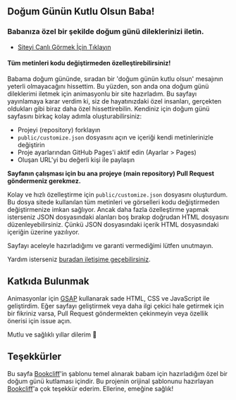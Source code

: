## Doğum Günün Kutlu Olsun Baba!
### Babanıza özel bir şekilde doğum günü dileklerinizi iletin.
- [Siteyi Canlı Görmek İçin Tıklayın](https://baba.mzrdev.com)
#### Tüm metinleri kodu değiştirmeden özelleştirebilirsiniz!

Babama doğum gününde, sıradan bir 'doğum günün kutlu olsun' mesajının yeterli olmayacağını hissettim. Bu yüzden, son anda ona doğum günü dileklerimi iletmek için animasyonlu bir site hazırladım.
Bu sayfayı yayınlamaya karar verdim ki, siz de hayatınızdaki özel insanları, gerçekten oldukları gibi biraz daha özel hissettirebilin.
Kendiniz için doğum günü sayfasını birkaç kolay adımla oluşturabilirsiniz:
* Projeyi (repository) forklayın
* `public/customize.json` dosyasını açın ve içeriği kendi metinlerinizle değiştirin
* Proje ayarlarından GitHub Pages'i aktif edin (Ayarlar > Pages)
* Oluşan URL'yi bu değerli kişi ile paylaşın

**Sayfanın çalışması için bu ana projeye (main repository) Pull Request göndermeniz gerekmez.**

Kolay ve hızlı özelleştirme için `public/customize.json` dosyasını oluşturdum. Bu dosya sitede kullanılan tüm metinleri ve görselleri kodu değiştirmeden değiştirmenize imkan sağlıyor. Ancak daha fazla özelleştirme yapmak isterseniz JSON dosyasındaki alanları boş bırakıp doğrudan HTML dosyasını düzenleyebilirsiniz. Çünkü JSON dosyasındaki içerik HTML dosyasındaki içeriğin üzerine yazılıyor.

Sayfayı aceleyle hazırladığımı ve garanti vermediğimi lütfen unutmayın.

Yardım isterseniz [buradan iletişime geçebilirsiniz](https://discord.gg/ktVdQYrtXF).

## Katkıda Bulunmak
Animasyonlar için [GSAP](https://greensock.com/gsap) kullanarak sade HTML, CSS ve JavaScript ile geliştirdim.
Eğer sayfayı geliştirmek veya daha ilgi çekici hale getirmek için bir fikriniz varsa, Pull Request göndermekten çekinmeyin veya özellik önerisi için issue açın.

Mutlu ve sağlıklı yıllar dilerim 🎉

## Teşekkürler
Bu sayfa [Bookcliff](https://github.com/Bookcliff/happy-birthday-father)'in şablonu temel alınarak babam için hazırladığım özel bir doğum günü kutlaması içindir.
Bu projenin orijinal şablonunu hazırlayan [Bookcliff](https://github.com/Bookcliff/happy-birthday-father)'a çok teşekkür ederim. Ellerine, emeğine sağlık!